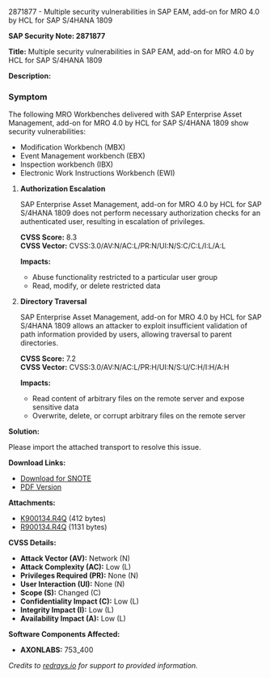 2871877 - Multiple security vulnerabilities in SAP EAM, add-on for MRO 4.0 by HCL for SAP S/4HANA 1809

**SAP Security Note: 2871877**

**Title:**
Multiple security vulnerabilities in SAP EAM, add-on for MRO 4.0 by HCL for SAP S/4HANA 1809

**Description:**

### Symptom

The following MRO Workbenches delivered with SAP Enterprise Asset Management, add-on for MRO 4.0 by HCL for SAP S/4HANA 1809 show security vulnerabilities:

- Modification Workbench (MBX)
- Event Management workbench (EBX)
- Inspection workbench (IBX)
- Electronic Work Instructions Workbench (EWI)

1. **Authorization Escalation**
   
   SAP Enterprise Asset Management, add-on for MRO 4.0 by HCL for SAP S/4HANA 1809 does not perform necessary authorization checks for an authenticated user, resulting in escalation of privileges.

   **CVSS Score:** 8.3  
   **CVSS Vector:** CVSS:3.0/AV:N/AC:L/PR:N/UI:N/S:C/C:L/I:L/A:L

   **Impacts:**
   - Abuse functionality restricted to a particular user group
   - Read, modify, or delete restricted data

2. **Directory Traversal**
   
   SAP Enterprise Asset Management, add-on for MRO 4.0 by HCL for SAP S/4HANA 1809 allows an attacker to exploit insufficient validation of path information provided by users, allowing traversal to parent directories.

   **CVSS Score:** 7.2  
   **CVSS Vector:** CVSS:3.0/AV:N/AC:L/PR:H/UI:N/S:U/C:H/I:H/A:H

   **Impacts:**
   - Read content of arbitrary files on the remote server and expose sensitive data
   - Overwrite, delete, or corrupt arbitrary files on the remote server

**Solution:**

Please import the attached transport to resolve this issue.

**Download Links:**

- [Download for SNOTE](https://notesdownloads.sap.com/note/0040000002310732019)
- [PDF Version](https://me.sap.com/sap/support/sfm/notes/print/0002871877?language=en-US&token=A0ADD649D4AB936BBBC2FA9D1FBD7E24)

**Attachments:**

- [K900134.R4Q](https://userapps.support.sap.com/sap/support/sapnotes/public/services/attachment.htm?iv_key=002075125900002518792019&iv_version=0006&iv_guid=00109B36BC1E1EDA86E50D0EF56B40D2) (412 bytes)
- [R900134.R4Q](https://userapps.support.sap.com/sap/support/sapnotes/public/services/attachment.htm?iv_key=002075125900002518792019&iv_version=0006&iv_guid=00109B36D73A1EDA86E50D97480020E2) (1131 bytes)

**CVSS Details:**

- **Attack Vector (AV):** Network (N)
- **Attack Complexity (AC):** Low (L)
- **Privileges Required (PR):** None (N)
- **User Interaction (UI):** None (N)
- **Scope (S):** Changed (C)
- **Confidentiality Impact (C):** Low (L)
- **Integrity Impact (I):** Low (L)
- **Availability Impact (A):** Low (L)

**Software Components Affected:**

- **AXONLABS:** 753_400

*Credits to [redrays.io](https://redrays.io) for support to provided information.*
